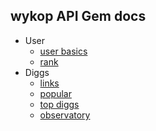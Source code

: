 ## wykop API Gem docs

* User
  * [user basics](https://github.com/lukaszraczylo/wykop-ruby/tree/master/doc/user/basic.md)
  * [rank](https://github.com/lukaszraczylo/wykop-ruby/tree/master/doc/user/rank.md)
* Diggs
  * [links](https://github.com/lukaszraczylo/wykop-ruby/tree/master/doc/diggs/links.md)
  * [popular](https://github.com/lukaszraczylo/wykop-ruby/tree/master/doc/diggs/popular.md)
  * [top diggs](https://github.com/lukaszraczylo/wykop-ruby/tree/master/doc/diggs/top.md)
  * [observatory](https://github.com/lukaszraczylo/wykop-ruby/tree/master/doc/diggs/observatory.md)